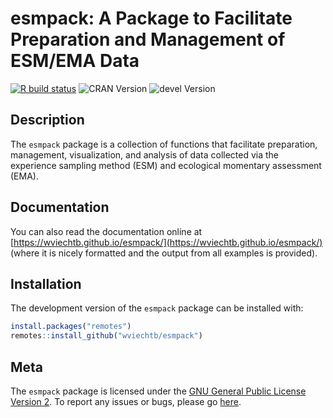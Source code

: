 esmpack: A Package to Facilitate Preparation and Management of ESM/EMA Data
===========================================================================

[![R build status](https://github.com/wviechtb/esmpack/workflows/R-CMD-check/badge.svg)](https://github.com/wviechtb/esmpack/actions)
![CRAN Version](https://www.r-pkg.org/badges/version/esmpack)
![devel Version](https://img.shields.io/badge/devel-0.1--17-brightgreen.svg)

## Description

The `esmpack` package is a collection of functions that facilitate preparation, management, visualization, and analysis of data collected via the experience sampling method (ESM) and ecological momentary assessment (EMA).

## Documentation

You can also read the documentation online at [https://wviechtb.github.io/esmpack/](https://wviechtb.github.io/esmpack/) (where it is nicely formatted and the output from all examples is provided).

## Installation

The development version of the `esmpack` package can be installed with:
```r
install.packages("remotes")
remotes::install_github("wviechtb/esmpack")
```

## Meta

The `esmpack` package is licensed under the [GNU General Public License Version 2](https://www.gnu.org/licenses/old-licenses/gpl-2.0.txt). To report any issues or bugs, please go [here](https://github.com/wviechtb/esmpack/issues).
